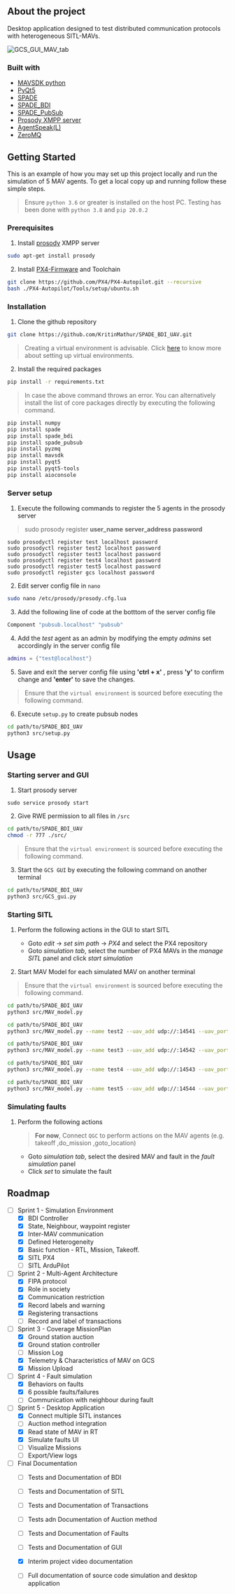## About the project 
Desktop application designed to test distributed communication protocols with heterogeneous SITL-MAVs.

![GCS_GUI_MAV_tab](docs/diagrams/GCS_GUI_MAV.png)
### Built with

* [MAVSDK python](https://mavsdk.mavlink.io/main/en/)
* [PyQt5](https://www.riverbankcomputing.com/static/Docs/PyQt5/)
* [SPADE](https://spade-mas.readthedocs.io/en/latest/readme.html)
* [SPADE_BDI](https://github.com/javipalanca/spade_bdi)
* [SPADE_PubSub](https://spade-pubsub.readthedocs.io/en/latest/)
* [Prosody XMPP server](https://prosody.im/doc/xmpp)
* [AgentSpeak(L)](http://astralanguage.com/wordpress/docs/introduction-to-agentspeakl/)
* [ZeroMQ](https://zeromq.org/)

## Getting Started

This is an example of how you may set up this project locally and run the simulation of 5 MAV agents. To get a local copy up and running follow these simple steps.

> Ensure `python 3.6` or greater is installed on the host PC. Testing has been done with `python 3.8` and `pip 20.0.2`
### Prerequisites

1. Install [prosody](https://prosody.im/download/start) XMPP server
```bash
sudo apt-get install prosody
```

2. Install [PX4-Firmware]() and Toolchain

```bash
git clone https://github.com/PX4/PX4-Autopilot.git --recursive
bash ./PX4-Autopilot/Tools/setup/ubuntu.sh
```
### Installation

1. Clone the github repository
```bash
git clone https://github.com/KritinMathur/SPADE_BDI_UAV.git
```
> Creating a virtual environment is advisable. Click [here](https://docs.python.org/3/library/venv.html) to know more about setting up virtual environments.
2. Install the required packages

```bash
pip install -r requirements.txt
```
> In case the above command throws an error. You can alternatively install the list of core packages directly by executing the following command.
```bash
pip install numpy
pip install spade
pip install spade_bdi
pip install spade_pubsub
pip install pyzmq
pip install mavsdk
pip install pyqt5
pip install pyqt5-tools
pip install aioconsole
```

### Server setup

1. Execute the following commands to register the 5 agents in the prosody server

> sudo prosody register **user_name** **server_address** **password**

```
sudo prosodyctl register test localhost password
sudo prosodyctl register test2 localhost password
sudo prosodyctl register test3 localhost password
sudo prosodyctl register test4 localhost password
sudo prosodyctl register test5 localhost password
sudo prosodyctl register gcs localhost password
```



2. Edit server config file in `nano`

```bash
sudo nano /etc/prosody/prosody.cfg.lua
```

3. Add the following line of code at the botttom of the server config file

```lua
Component "pubsub.localhost" "pubsub"
```

4. Add the *test* agent as an admin by modifying the empty *admins* set accordingly in the server config file

```lua
admins = {"test@localhost"}
```

5. Save and exit the server config file using **'ctrl + x'** , press **'y'** to confirm change and **'enter'** to save the changes. 


> Ensure that the `virtual environment` is sourced before executing the following command.

6. Execute `setup.py` to create pubsub nodes

```bash
cd path/to/SPADE_BDI_UAV
python3 src/setup.py
```

## Usage

### Starting server and GUI
1. Start prosody server
```
sudo service prosody start
```

2. Give RWE permission to all files in `/src`
```bash
cd path/to/SPADE_BDI_UAV
chmod -r 777 ./src/
```


> Ensure that the `virtual environment` is sourced before executing the following command.

3. Start the `GCS GUI` by executing the following command on another terminal

```bash
cd path/to/SPADE_BDI_UAV
python3 src/GCS_gui.py
```
### Starting SITL
1. Perform the following actions in the GUI to start SITL
   - Goto *edit* -> *set sim path* -> *PX4* and select the PX4 repository
   - Goto *simulation tab*, select the number of PX4 MAVs in the *manage SITL* panel and click *start simulation*

2. Start MAV Model for each simulated MAV on another terminal
> Ensure that the `virtual environment` is sourced before executing the following command.

```bash
cd path/to/SPADE_BDI_UAV
python3 src/MAV_model.py
```
```bash
cd path/to/SPADE_BDI_UAV
python3 src/MAV_model.py --name test2 --uav_add udp://:14541 --uav_port 50041 --mc_port 5556
```
```bash
cd path/to/SPADE_BDI_UAV
python3 src/MAV_model.py --name test3 --uav_add udp://:14542 --uav_port 50042 --mc_port 5557
```
```bash
cd path/to/SPADE_BDI_UAV
python3 src/MAV_model.py --name test4 --uav_add udp://:14543 --uav_port 50043 --mc_port 5558
```
```bash
cd path/to/SPADE_BDI_UAV
python3 src/MAV_model.py --name test5 --uav_add udp://:14544 --uav_port 50044 --mc_port 5559
```

### Simulating faults
1. Perform the following actions 
   > **For now**, Connect `QGC` to perform actions on the MAV agents (e.g. takeoff ,do_mission ,goto_location)
   - Goto *simulation tab*, select the desired MAV and fault in the *fault simulation* panel
   - Click *set* to simulate the fault



## Roadmap

- [ ] Sprint 1 - Simulation Environment
  - [x] BDI Controller
  - [x] State, Neighbour, waypoint register
  - [x] Inter-MAV communication
  - [x] Defined Heterogeneity
  - [x] Basic function - RTL, Mission, Takeoff.
  - [x] SITL PX4
  - [ ] SITL ArduPilot
- [ ] Sprint 2 - Multi-Agent Architecture
  - [x] FIPA protocol
  - [x] Role in society
  - [x] Communication restriction
  - [x] Record labels and warning
  - [x] Registering transactions
  - [ ] Record and label of transactions
- [ ] Sprint 3 - Coverage MissionPlan
  - [x] Ground station auction
  - [x] Ground station controller
  - [ ] Mission Log
  - [x] Telemetry & Characteristics of MAV on GCS 
  - [x] Mission Upload
- [ ] Sprint 4 - Fault simulation
  - [x] Behaviors on faults
  - [x] 6 possible faults/failures
  - [ ] Communication with neighbour during fault
- [ ] Sprint 5 - Desktop Application
  - [x] Connect multiple SITL instances
  - [ ] Auction method integration
  - [x] Read state of MAV in RT
  - [x] Simulate faults UI
  - [ ] Visualize Missions
  - [ ] Export/View logs
- [ ] Final Documentation
  - [ ] Tests and Documentation of BDI
  - [ ] Tests and Documentation of SITL
  - [ ] Tests and Documentation of Transactions
  - [ ] Tests adn Documentation of Auction method
  - [ ] Tests and Documentation of Faults
  - [ ] Tests and Documentation of GUI
  - [x] Interim project video documentation 
  - [ ] Full documentation of source code simulation and desktop application




